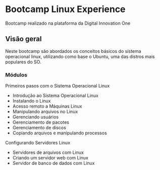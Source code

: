 # Bootcamp Linux Experience
Bootcamp realizado na plataforma da Digital Innovation One

## Visão geral
Neste bootcamp são abordados os conceitos básicos do sistema operacional linux, utilizando como base o Ubuntu, uma das distros mais populares do SO.

### Módulos
Primeiros pasos com o Sistema Operacional Linux
* Introdução ao Sistema Operacional Linux
* Instalando o Linux
* Acesso remoto a Máquinas Linux
* Manipulando arquivos no Linux
* Gerenciando usuários
* Gerenciamento de pacotes
* Gerenciamento de discos
* Copiando arquivos e manipulando processos

Configurando Servidores Linux
* Servidores de arquivos com Linux
* Criando um servidor web com Linux
* Servidor de banco de dados com Linux
